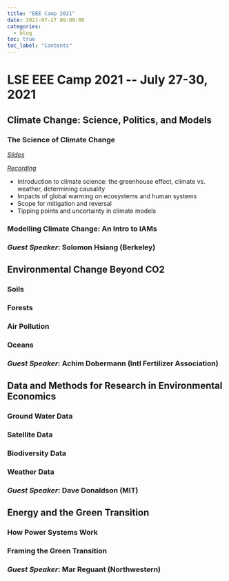 ```yaml
---
title: "EEE Camp 2021"
date: 2021-07-27 09:00:00
categories:
  - blog
toc: true
toc_label: "Contents"
---
```


# LSE EEE Camp 2021 -- July 27-30, 2021

## Climate Change: Science, Politics, and Models
### The Science of Climate Change
[*Slides*](https://www.dropbox.com/s/90p2xqeazbu1pg6/D1S1%20and%20D1S2%20-%20Climate%20science%20and%20models.pdf?dl=0)

[*Recording*](https://www.dropbox.com/s/956ehk34wh6mm9s/D1S1-ClimateScience.mp4?dl=0)

* Introduction to climate science: the greenhouse effect, climate vs. weather, determining causality
* Impacts of global warming on ecosystems and human systems
* Scope for mitigation and reversal
* Tipping points and uncertainty in climate models

### Modelling Climate Change: An Intro to IAMs 

### *Guest Speaker*: Solomon Hsiang (Berkeley)

## Environmental Change Beyond CO2
### Soils

### Forests 

### Air Pollution 

### Oceans

### *Guest Speaker*: Achim Dobermann (Intl Fertilizer Association)

## Data and Methods for Research in Environmental Economics
### Ground Water Data

### Satellite Data

### Biodiversity Data

### Weather Data

### *Guest Speaker*: Dave Donaldson (MIT)

## Energy and the Green Transition
### How Power Systems Work

### Framing the Green Transition 

### *Guest Speaker*: Mar Reguant (Northwestern) 